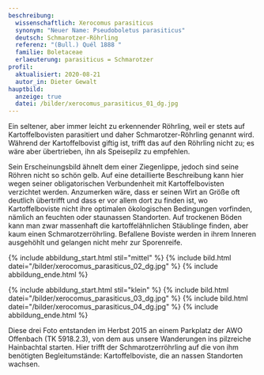 ```yaml
---
beschreibung:
  wissenschaftlich: Xerocomus parasiticus
  synonym: "Neuer Name: Pseudoboletus parasiticus"
  deutsch: Schmarotzer-Röhrling
  referenz: "(Bull.) Quél 1888 "
  familie: Boletaceae
  erlaeuterung: parasiticus = Schmarotzer
profil:
  aktualisiert: 2020-08-21
  autor_in: Dieter Gewalt
hauptbild:
  anzeige: true
  datei: /bilder/xerocomus_parasiticus_01_dg.jpg
---
```

Ein seltener, aber immer leicht zu erkennender Röhrling, weil er stets auf Kartoffelbovisten parasitiert und daher Schmarotzer-Röhrling genannt wird. Während der Kartoffelbovist giftig ist, trifft das auf den Röhrling nicht zu; es wäre aber übertrieben, ihn als Speisepilz zu empfehlen.

Sein Erscheinungsbild ähnelt dem einer Ziegenlippe, jedoch sind seine Röhren nicht so schön gelb. Auf eine detaillierte Beschreibung kann hier wegen seiner obligatorischen Verbundenheit mit Kartoffelbovisten verzichtet werden. Anzumerken wäre, dass er seinen Wirt an Größe oft deutlich übertrifft und dass er vor allem dort zu finden ist, wo Kartoffelboviste nicht ihre optimalen ökologischen Bedingungen vorfinden, nämlich an feuchten oder staunassen Standorten. Auf trockenen Böden kann man zwar massenhaft die kartoffelähnlichen Stäublinge finden, aber kaum einen Schmarotzerröhrling. Befallene Boviste werden in ihrem Inneren ausgehöhlt und gelangen nicht mehr zur Sporenreife.

{% include abbildung_start.html stil="mittel" %}
{% include bild.html datei="/bilder/xerocomus_parasiticus_02_dg.jpg" %}
{% include abbildung_ende.html %}

{% include abbildung_start.html stil="klein" %}
{% include bild.html datei="/bilder/xerocomus_parasiticus_03_dg.jpg" %}
{% include bild.html datei="/bilder/xerocomus_parasiticus_04_dg.jpg" %}
{% include abbildung_ende.html %}

Diese drei Foto entstanden im Herbst 2015 an einem Parkplatz der AWO Offenbach (TK 5918.2.3), von dem aus unsere Wanderungen ins pilzreiche Hainbachtal starten. Hier trifft der Schmarotzerröhrling auf die von ihm benötigten Begleitumstände: Kartoffelboviste, die an nassen Standorten wachsen.